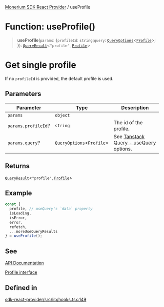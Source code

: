 [Monerium SDK React Provider](../README.md) / useProfile

# Function: useProfile()

> **useProfile**(`params`: \{`profileId`: `string`;`query`: [`QueryOptions`](../type-aliases/QueryOptions.md)\<[`Profile`](../interfaces/Profile.md)\>; \}): [`QueryResult`](../type-aliases/QueryResult.md)\<`"profile"`, [`Profile`](../interfaces/Profile.md)\>

# Get single profile

If no `profileId` is provided, the default profile is used.

## Parameters

| Parameter           | Type                                                                                       | Description                                                                                                         |
| ------------------- | ------------------------------------------------------------------------------------------ | ------------------------------------------------------------------------------------------------------------------- |
| `params`            | `object`                                                                                   |                                                                                                                     |
| `params.profileId`? | `string`                                                                                   | The id of the profile.                                                                                              |
| `params.query`?     | [`QueryOptions`](../type-aliases/QueryOptions.md)\<[`Profile`](../interfaces/Profile.md)\> | See [Tanstack Query - useQuery](https://tanstack.com/query/latest/docs/framework/react/reference/useQuery) options. |

## Returns

[`QueryResult`](../type-aliases/QueryResult.md)\<`"profile"`, [`Profile`](../interfaces/Profile.md)\>

## Example

```ts
const {
  profile, // useQuery's `data` property
  isLoading,
  isError,
  error,
  refetch,
  ...moreUseQueryResults
} = useProfile();
```

## See

[API Documentation](https://monerium.dev/api-docs#operation/profile)

[Profile interface](https://github.com/monerium/js-monorepo/blob/main/packages/sdk/docs/generated/interfaces/Profile.md)

## Defined in

[sdk-react-provider/src/lib/hooks.tsx:149](https://github.com/monerium/js-monorepo/blob/ae1055c12538e860127a655bc059162d414323b3/packages/sdk-react-provider/src/lib/hooks.tsx#L149)
